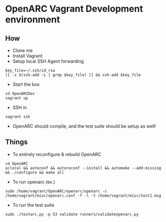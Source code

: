 # OpenARC Vagrant Development environment

## How

* Clone me
* Install Vagrant
* Setup local SSH Agent forwarding
```
key_file=~/.ssh/id_rsa
[[ -z $(ssh-add -L | grep $key_file) ]] && ssh-add $key_file
```
* Start the box
```
cd OpenARCDev
vagrant up
```
* SSH in
```
vagrant ssh
```
* OpenARC should compile, and the test suite should be setup as well!

## Things

* To entirely reconfigure & rebuild OpenARC
```
cd OpenARC
aclocal && autoconf && autoreconf --install && automake --add-missing && ./configure && make all
```

* To run openarc (ex.)
```
sudo /home/vagrant/OpenARC/openarc/openarc -c /home/vagrant/misc/openarc.conf -f -l -t /home/vagrant/misc/test1.msg
```
* To run the test suite
```
sudo ./testarc.py -p 53 validate runners/validateopenarc.py
```
